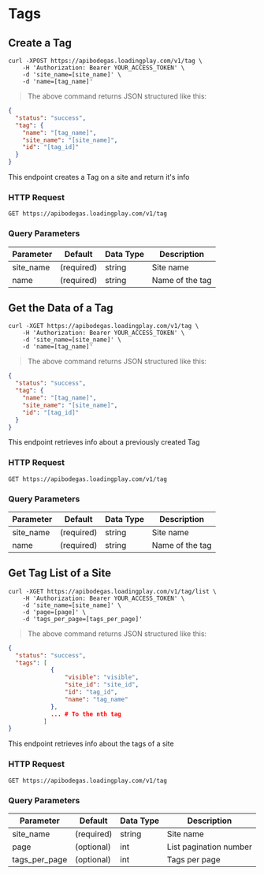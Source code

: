 # Tags

## Create a Tag

```shell
curl -XPOST https://apibodegas.loadingplay.com/v1/tag \
    -H 'Authorization: Bearer YOUR_ACCESS_TOKEN' \
    -d 'site_name=[site_name]' \
    -d 'name=[tag_name]'
```

> The above command returns JSON structured like this:

```json
{
  "status": "success",
  "tag": {
    "name": "[tag_name]",
    "site_name": "[site_name]",
    "id": "[tag_id]"
  }
}
```

This endpoint creates a Tag on a site and return it's info

### HTTP Request

`GET https://apibodegas.loadingplay.com/v1/tag`

### Query Parameters

Parameter | Default | Data Type	| Description
--------- | ------- | ---------	| -----------
site_name | (required) | string | Site name 
name | (required)| string | Name of the tag

## Get the Data of a Tag

```shell
curl -XGET https://apibodegas.loadingplay.com/v1/tag \
    -H 'Authorization: Bearer YOUR_ACCESS_TOKEN' \
    -d 'site_name=[site_name]' \
    -d 'name=[tag_name]'
```

> The above command returns JSON structured like this:

```json
{
  "status": "success",
  "tag": {
    "name": "[tag_name]",
    "site_name": "[site_name]",
    "id": "[tag_id]"
  }
}
```

This endpoint retrieves info about a previously created Tag

### HTTP Request

`GET https://apibodegas.loadingplay.com/v1/tag`

### Query Parameters

Parameter | Default | Data Type | Description
--------- | ------- | ---- |-----------
site_name | (required) | string |Site name 
name | (required) |string | Name of the tag

## Get Tag List of a Site

```shell
curl -XGET https://apibodegas.loadingplay.com/v1/tag/list \
    -H 'Authorization: Bearer YOUR_ACCESS_TOKEN' \
    -d 'site_name=[site_name]' \
    -d 'page=[page]' \
    -d 'tags_per_page=[tags_per_page]'
```

> The above command returns JSON structured like this:

```json
{
  "status": "success",
  "tags": [
  			{
		  		"visible": "visible", 
		  		"site_id": "site_id", 
		  		"id": "tag_id", 
		  		"name": "tag_name"
  			},
  			... # To the nth tag
  		  ]
}
```

This endpoint retrieves info about the tags of a site

### HTTP Request

`GET https://apibodegas.loadingplay.com/v1/tag`

### Query Parameters

Parameter | Default | Data Type | Description
--------- | ------- | ---- |-----------
site_name | (required) | string |Site name 
page 	  | (optional) | int    | List pagination number
tags_per_page | (optional) | int | Tags per page
